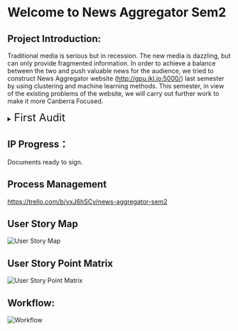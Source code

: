 # Welcome to News Aggregator Sem2
## Project Introduction:

Traditional media is serious but in recession. The new media is dazzling, but can only provide fragmented information. In order to achieve a balance between the two and push valuable news for the audience, we tried to construct News Aggregator website (http://gpu.jkl.io:5000/) last semester by using clustering and machine learning methods. This semester, in view of the existing problems of the website, we will carry out further work to make it more Canberra Focused.

<details>
  <summary> <font size=5> First Audit</font></summary>

#### [Audit Slides](https://github.com/GeoZam/NewsAggregatorSem2/blob/master/Documents/Audit1/audit1.pdf) 

#### [Statement of Work](https://github.com/GeoZam/NewsAggregatorSem2/blob/master/Documents/Audit1/SOW_Unsigned.pdf)

#### [Requirements](https://github.com/GeoZam/NewsAggregatorSem2/blob/master/Documents/Audit1/Requirement.md)

#### [Decision Making](https://github.com/GeoZam/NewsAggregatorSem2/blob/master/Documents/Audit1/Decision%20Making.md)

#### [Teamwork](https://github.com/GeoZam/NewsAggregatorSem2/blob/master/Documents/Audit1/Teamwork.md)

#### [Communication](https://github.com/GeoZam/NewsAggregatorSem2/blob/master/Documents/Audit1/Communication.md)

#### [Feedback](https://github.com/GeoZam/NewsAggregatorSem2/blob/master/Documents/Audit1/Feedback.md)

[Tools](https://github.com/GeoZam/NewsAggregatorSem2/blob/master/Documents/Audit1/Tools.md)

[Reources, Costs, Risks](https://github.com/GeoZam/NewsAggregatorSem2/blob/master/Documents/Audit1/Resources_Costs_Risks.md)

[Schedule](https://github.com/GeoZam/NewsAggregatorSem2/blob/master/Documents/Audit1/schedule.png)

[Current Burndown Chart (till week2)](https://github.com/GeoZam/NewsAggregatorSem2/blob/master/Documents/Audit1/Burndown.png)

[Current Gantt Chart (till week2)](https://github.com/GeoZam/NewsAggregatorSem2/blob/master/Documents/Audit1/Gantt.png)

</details>








## IP Progress：

Documents ready to sign.

## Process Management

https://trello.com/b/vxJ6hSCv/news-aggregator-sem2

## User Story Map
![User Story Map](https://github.com/GeoZam/NewsAggregatorSem2/blob/master/Documents/Audit1/User%20Story%20Map.png)

## User Story Point Matrix
![User Story Point Matrix](https://github.com/GeoZam/NewsAggregatorSem2/blob/master/Documents/Audit1/User%20Story%20Point%20Matrix.png)

## Workflow:

![Workflow](https://github.com/GeoZam/NewsAggregatorSem2/blob/master/Documents/Audit1/Workflow.png)

